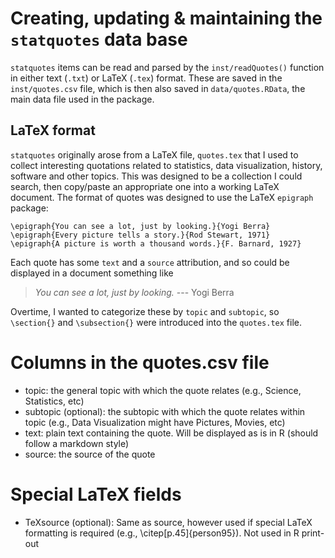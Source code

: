 # Creating, updating & maintaining the `statquotes` data base

`statquotes` items can be read and parsed by the `inst/readQuotes()` function in either text (`.txt`) or LaTeX (`.tex`) format. These are saved in the `inst/quotes.csv` file, which is then also saved in `data/quotes.RData`, the main data file used in the package.


## LaTeX format

`statquotes` originally arose from a LaTeX file, `quotes.tex`  that I used to collect interesting quotations
related to statistics, data visualization, history, software and other topics. This was designed to be a collection I could search, then copy/paste an appropriate one into a working LaTeX document.  The format
of quotes was designed to use the LaTeX `epigraph` package:

```
\epigraph{You can see a lot, just by looking.}{Yogi Berra}
\epigraph{Every picture tells a story.}{Rod Stewart, 1971}
\epigraph{A picture is worth a thousand words.}{F. Barnard, 1927}
```
Each quote has some `text` and a `source` attribution, and so could be displayed in a document something like

> *You can see a lot, just by looking.* 
> --- Yogi Berra

Overtime, I wanted to categorize these by `topic` and `subtopic`, so `\section{}` and `\subsection{}` were introduced into the `quotes.tex` file.


# Columns in the quotes.csv file

- topic: the general topic with which the quote relates (e.g., Science, Statistics, etc)
- subtopic (optional): the subtopic with which the quote relates within topic (e.g., Data Visualization might have 
  Pictures, Movies, etc)
- text: plain text containing the quote. Will be displayed as is in R (should follow a markdown style)
- source: the source of the quote

# Special LaTeX fields

- TeXsource (optional): Same as source, however used if special LaTeX formatting is required (e.g., \citep[p.45]{person95}). Not used in R print-out
